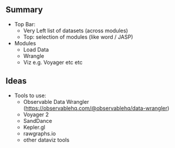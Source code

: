 ## Summary
- Top Bar:
	- Very Left list of datasets (across modules)
	- Top: selection of modules (like word / JASP)
- Modules
	- Load Data
	- Wrangle
	- Viz e.g. Voyager etc etc


## Ideas
- Tools to use:
	- Observable Data Wrangler (https://observablehq.com/@observablehq/data-wrangler)
	- Voyager 2
	- SandDance
	- Kepler.gl
	- rawgraphs.io
	- other dataviz tools